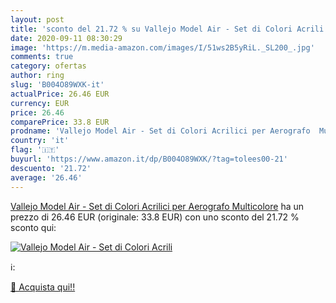 ```yaml
---
layout: post
title: 'sconto del 21.72 % su Vallejo Model Air - Set di Colori Acrili  '
date: 2020-09-11 08:30:29
image: 'https://m.media-amazon.com/images/I/51ws2B5yRiL._SL200_.jpg'
comments: true
category: ofertas
author: ring
slug: 'B004O89WXK-it'
actualPrice: 26.46 EUR
currency: EUR
price: 26.46
comparePrice: 33.8 EUR
prodname: 'Vallejo Model Air - Set di Colori Acrilici per Aerografo  Multicolore'
country: 'it'
flag: '🇮🇹'
buyurl: 'https://www.amazon.it/dp/B004O89WXK/?tag=tolees00-21'
descuento: '21.72'
average: '26.46'
---
```


[Vallejo Model Air - Set di Colori Acrilici per Aerografo  Multicolore](https://www.amazon.it/dp/B004O89WXK/?tag=tolees00-21) ha un prezzo di 26.46 EUR (originale: 33.8 EUR) con uno sconto del 21.72 % sconto qui:

[![Vallejo Model Air - Set di Colori Acrili](https://m.media-amazon.com/images/I/51ws2B5yRiL._SL200_.jpg)](https://www.amazon.it/dp/B004O89WXK/?tag=tolees00-21)

ℹ️:


[🛒 Acquista qui!!](https://www.amazon.it/dp/B004O89WXK/?tag=tolees00-21)
